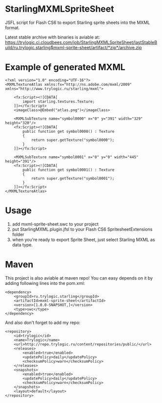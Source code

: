 StarlingMXMLSpriteSheet
=======================

JSFL script for Flash CS6 to export Starling sprite sheets into the MXML format.

Latest stable archive with binaries is aviable at:
https://trylogic.ci.cloudbees.com/job/StarlingMXMLSpriteSheet/lastStableBuild/ru.trylogic.starling$mxml-sprite-sheet/artifact/*zip*/archive.zip

Example of generated MXML
=======================

	<?xml version="1.0" encoding="UTF-16"?>
    <MXMLTextureAtlas xmlns:fx="http://ns.adobe.com/mxml/2009" xmlns="http://www.trylogic.ru/starling/mxml">

        <fx:Script><![CDATA[
            import starling.textures.Texture;
        ]]></fx:Script>
        <imageClass>@Embed("atlas.png")</imageClass>

        <MXMLSubTexture name="symbol0000" x="0" y="391" width="329" height="320"/>
        <fx:Script><![CDATA[
            public function get symbol0000() : Texture
            {
                return super.getTexture("symbol0000");
            }
        ]]></fx:Script>
     
        <MXMLSubTexture name="symbol0001" x="0" y="0" width="445" height="391"/>
        <fx:Script><![CDATA[
            public function get symbol0001() : Texture
            {
                return super.getTexture("symbol0001");
            }
        ]]></fx:Script>
    </MXMLTextureAtlas>

Usage
=======================

1. add mxml-sprite-sheet.swc to your project
2. put StarlingMXML.plugin.jfsl to your Flash CS6 SpritesheetExtensions folder
3. when you're ready to export Sprite Sheet, just select Starling MXML as data type.


Maven
=======================

This project is also aviable at maven repo! You can easy depends on it by adding following lines into the pom.xml:

	<dependency>
		<groupId>ru.trylogic.starling</groupId>
		<artifactId>mxml-sprite-sheet</artifactId>
		<version>[1.0.0-SNAPSHOT,]</version>
		<type>swc</type>
	</dependency>

And also don't forget to add my repo:

	<repository>
		<id>trylogic</id>
		<name>Trylogic</name>
		<url>http://repo.trylogic.ru/content/repositories/public/</url>
		<releases>
			<enabled>true</enabled>
			<updatePolicy>daily</updatePolicy>
			<checksumPolicy>warn</checksumPolicy>
		</releases>
		<snapshots>
			<enabled>true</enabled>
			<updatePolicy>daily</updatePolicy>
			<checksumPolicy>warn</checksumPolicy>
		</snapshots>
		<layout>default</layout>
	</repository>